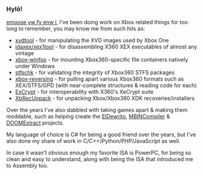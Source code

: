 ### Hylô!
[emoose yw fy enw i](tl "Welsh: my name is emoose"), I've been doing work on Xbox related things for too long to remember, you may know me from such hits as:
- [xvdtool](https://github.com/emoose/xvdtool) - for manipulating the XVD images used by Xbox One
- [idaxex/xex1tool](https://github.com/emoose/idaxex) - for disassembling X360 XEX executables of almost any vintage
- [xbox-winfsp](https://github.com/emoose/xbox-winfsp) - for mounting Xbox360-specific file containers natively under Windows
- [stfschk](https://github.com/emoose/xbox-reversing/tree/master/stfschk) - for validating the integrity of Xbox360 STFS packages
- [xbox-reversing](https://github.com/emoose/xbox-reversing) - for pulling apart various Xbox360 formats such as XEX/STFS/GPD (with near-complete structures & reading code for each)
- [ExCrypt](https://github.com/emoose/ExCrypt) - for interoperability with X360's XeCrypt suite
- [XbRecUnpack](https://github.com/emoose/XbRecUnpack) - for unpacking Xbox/Xbox360 XDK recoveries/installers

Over the years I've also dabbled with taking games apart & making them moddable, such as helping create the [ElDewrito](https://github.com/ElDewrito/ElDorito), [MBINCompiler](https://github.com/monkeyman192/MBINCompiler) & [DOOMExtract](https://github.com/emoose/DOOMExtract) projects. 

My language of choice is C# for being a good friend over the years, but I've also done my share of work in C/C++/Python/PHP/JavaScript as well.

In case it wasn't obvious enough my favorite ISA is PowerPC, for being so clean and easy to understand, along with being the ISA that introduced me to Assembly too.

